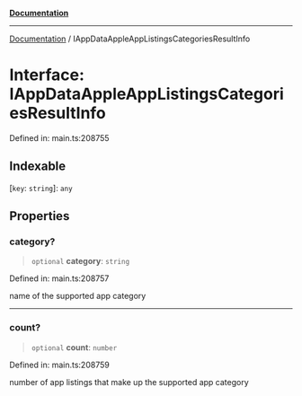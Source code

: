 [**Documentation**](../README.md)

***

[Documentation](../README.md) / IAppDataAppleAppListingsCategoriesResultInfo

# Interface: IAppDataAppleAppListingsCategoriesResultInfo

Defined in: main.ts:208755

## Indexable

\[`key`: `string`\]: `any`

## Properties

### category?

> `optional` **category**: `string`

Defined in: main.ts:208757

name of the supported app category

***

### count?

> `optional` **count**: `number`

Defined in: main.ts:208759

number of app listings that make up the supported app category
